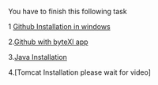 You have to finish this following task

1 [Github Installation in windows ](https://youtu.be/nNSpALo1APg?si=65h51Uaf2niJVT6l)


2.[Github with byteXl app](https://youtu.be/zXudHfNGwzg?si=lOJkH_vyv5-RBYg-)


3.[Java Installation](https://youtu.be/qNG19CPY7LQ?si=kt03Pi0vopMkxi7h)


4.[Tomcat Installation please wait for video]
